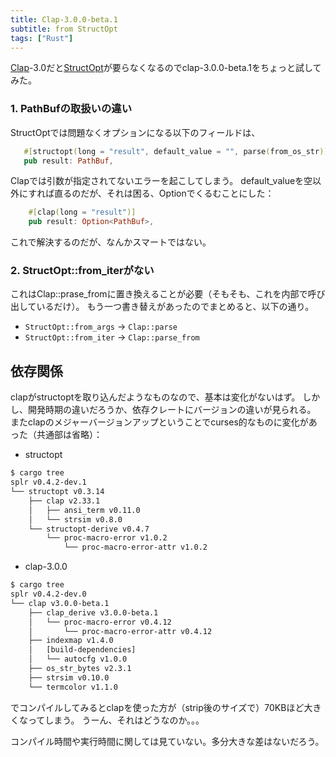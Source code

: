 ```yaml
---
title: Clap-3.0.0-beta.1
subtitle: from StructOpt
tags: ["Rust"]
---
```

[Clap](https://crates.io/crates/clap)-3.0だと[StructOpt](https://crates.io/crates/structopt)が要らなくなるのでclap-3.0.0-beta.1をちょっと試してみた。

### 1. PathBufの取扱いの違い

StructOptでは問題なくオプションになる以下のフィールドは、

```rust
   #[structopt(long = "result", default_value = "", parse(from_os_str))]
   pub result: PathBuf,
```

Clapでは引数が指定されてないエラーを起こしてしまう。
default_valueを空以外にすれば直るのだが、それは困る、Optionでくるむことにした：

```rust
    #[clap(long = "result")]
    pub result: Option<PathBuf>,
```

これで解決するのだが、なんかスマートではない。

### 2. StructOpt::from_iterがない

これはClap::prase_fromに置き換えることが必要（そもそも、これを内部で呼び出しているだけ）。
もう一つ書き替えがあったのでまとめると、以下の通り。

- `StructOpt::from_args` -> `Clap::parse`
- `StructOpt::from_iter` -> `Clap::parse_from`


## 依存関係

clapがstructoptを取り込んだようなものなので、基本は変化がないはず。
しかし、開発時期の違いだろうか、依存クレートにバージョンの違いが見られる。
またclapのメジャーバージョンアップということでcurses的なものに変化があった（共通部は省略）：

* structopt

```txt
$ cargo tree 
splr v0.4.2-dev.1
└── structopt v0.3.14
    ├── clap v2.33.1
    │   ├── ansi_term v0.11.0
    │   └── strsim v0.8.0
    └── structopt-derive v0.4.7
        └── proc-macro-error v1.0.2
            └── proc-macro-error-attr v1.0.2
```

* clap-3.0.0

```txt
$ cargo tree 
splr v0.4.2-dev.0
└── clap v3.0.0-beta.1
    ├── clap_derive v3.0.0-beta.1
    │   └── proc-macro-error v0.4.12
    │       └── proc-macro-error-attr v0.4.12
    ├── indexmap v1.4.0
    │   [build-dependencies]
    │   └── autocfg v1.0.0
    ├── os_str_bytes v2.3.1
    ├── strsim v0.10.0
    └── termcolor v1.1.0
```

でコンパイルしてみるとclapを使った方が（strip後のサイズで）70KBほど大きくなってしまう。
うーん、それはどうなのか。。。

コンパイル時間や実行時間に関しては見ていない。多分大きな差はないだろう。
